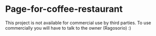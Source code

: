 # Page-for-coffee-restaurant

This project is not available for commercial use by third parties. To use commercially you will have to talk to the owner (Ragosorio) :)
